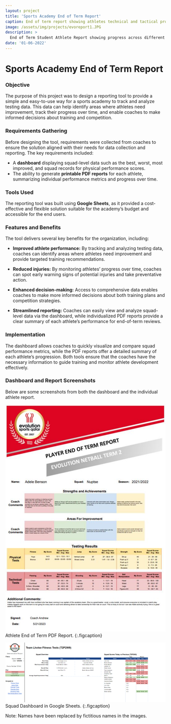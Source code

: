```yaml
---
layout: project
title: 'Sports Academy End of Term Report'
caption: End of term report showing athletes technical and tactical progress
image: /assets/img/projects/evoreport1.JPG 
description: >
  End of Term Student Athlete Report showing progress across different areas of training.
date: '01-06-2022'
---
```

# Sports Academy End of Term Report

### Objective
The purpose of this project was to design a reporting tool to provide a simple and easy-to-use way for a sports academy to track and analyze testing data. This data can help identify areas where athletes need improvement, track their progress over time, and enable coaches to make informed decisions about training and competition.

### Requirements Gathering
Before designing the tool, requirements were collected from coaches to ensure the solution aligned with their needs for data collection and reporting. The key requirements included:
- A **dashboard** displaying squad-level data such as the best, worst, most improved, and squad records for physical performance scores.
- The ability to generate **printable PDF reports** for each athlete, summarizing individual performance metrics and progress over time.

### Tools Used
The reporting tool was built using **Google Sheets**, as it provided a cost-effective and flexible solution suitable for the academy’s budget and accessible for the end users.

### Features and Benefits
The tool delivers several key benefits for the organization, including:

- **Improved athlete performance:** By tracking and analyzing testing data, coaches can identify areas where athletes need improvement and provide targeted training recommendations.
  
- **Reduced injuries:** By monitoring athletes’ progress over time, coaches can spot early warning signs of potential injuries and take preventative action.

- **Enhanced decision-making:** Access to comprehensive data enables coaches to make more informed decisions about both training plans and competition strategies.

- **Streamlined reporting:** Coaches can easily view and analyze squad-level data via the dashboard, while individualized PDF reports provide a clear summary of each athlete’s performance for end-of-term reviews.

### Implementation
The dashboard allows coaches to quickly visualize and compare squad performance metrics, while the PDF reports offer a detailed summary of each athlete’s progression. Both tools ensure that the coaches have the necessary information to guide training and monitor athlete development effectively.

### Dashboard and Report Screenshots
Below are some screenshots from both the dashboard and the individual athlete report.

![PDF Report](https://raw.githubusercontent.com/datawithjack/datawithjack.github.io/main/assets/img/projects/evo-testing-report.jpg)
Athlete End of Term PDF Report.
{:.figcaption}

![Squad Dashboard](https://raw.githubusercontent.com/datawithjack/datawithjack.github.io/main/assets/img/projects/evo-testing-dashboard.jpg)
Squad Dashboard in Google Sheets.
{:.figcaption}

Note: Names have been replaced by fictitious names in the images.
